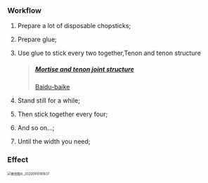 ### Workflow

1. Prepare a lot of disposable chopsticks;

2. Prepare glue;

3. Use glue to stick every two together,Tenon and tenon structure

   > ##### [Mortise and tenon joint structure](https://www.jianshu.com/p/28113861a792)
   >
   > [Baidu-baike](https://baike.baidu.com/item/%E6%A6%AB%E5%8D%AF%E7%BB%93%E6%9E%84/5187888?fr=aladdin)

4. Stand still for a while;

5. Then stick together every four;

6. And so on...;

7. Until the width you need;

### Effect

<img src="http://qn.minwk.top/img/微信图片_20200910181837.jpg" alt="微信图片_20200910181837" style="zoom: 50%;" />